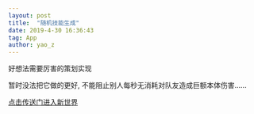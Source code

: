 ```yaml
---
layout: post
title:  "随机技能生成"
date: 2019-4-30 16:36:43
tag: App
author: yao_z
---
```


好想法需要厉害的策划实现

暂时没法把它做的更好, 不能阻止别人每秒无消耗对队友造成巨额本体伤害......

[点击传送门进入新世界](http://11zi.github.io/SkillS/Generator.html)